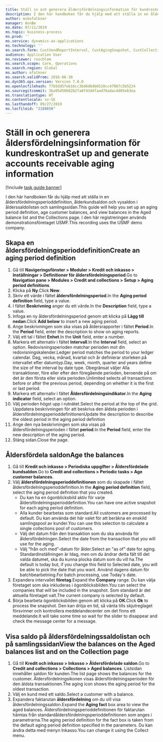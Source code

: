 ```yaml
---
title: Ställ in och generera åldersfördelningsinformation för kundreskontra
description: I den här handboken får du hjälp med att ställa in en åldersfördelningsperioddefinition, ålderkundsaldon och vysaldon i ålderssaldolistan och samlingssidan.
author: mikefalkner
manager: AnnBe
ms.date: 07/11/2019
ms.topic: business-process
ms.prod: ''
ms.service: dynamics-ax-applications
ms.technology: ''
ms.search.form: CustVendReportInterval, CustAgingSnapshot, CustCollectionsPoolsListPage, CustCollections
audience: Application User
ms.reviewer: roschlom
ms.search.scope: Core, Operations
ms.search.region: Global
ms.author: mfalkner
ms.search.validFrom: 2016-06-30
ms.dyn365.ops.version: Version 7.0.0
ms.openlocfilehash: 77b5dd5feb16cc3bd6d64b6520cc47087c5b5224
ms.sourcegitcommit: 3ba95d50b8262fa0f43d4faad76adac4d05eb3ea
ms.translationtype: HT
ms.contentlocale: sv-SE
ms.lasthandoff: 09/27/2019
ms.locfileid: "2188658"
---
```

# <a name="set-up-and-generate-accounts-receivable-aging-information"></a><span data-ttu-id="a9537-103">Ställ in och generera åldersfördelningsinformation för kundreskontra</span><span class="sxs-lookup"><span data-stu-id="a9537-103">Set up and generate accounts receivable aging information</span></span>

[!include [task guide banner](../../includes/task-guide-banner.md)]

<span data-ttu-id="a9537-104">I den här handboken får du hjälp med att ställa in en åldersfördelningsperioddefinition, ålderkundsaldon och vysaldon i ålderssaldolistan och samlingssidan.</span><span class="sxs-lookup"><span data-stu-id="a9537-104">This guide will help you set up an aging period definition, age customer balances, and view balances in the Aged balance list and the Collections page.</span></span> <span data-ttu-id="a9537-105">I den här registreringen används demonstrationsföretaget USMF.</span><span class="sxs-lookup"><span data-stu-id="a9537-105">This recording uses the USMF demo company.</span></span>


## <a name="create-an-aging-period-definition"></a><span data-ttu-id="a9537-106">Skapa en åldersfördelningsperioddefinition</span><span class="sxs-lookup"><span data-stu-id="a9537-106">Create an aging period definition</span></span>
1. <span data-ttu-id="a9537-107">Gå till **Navigeringsfönster > Moduler > Kredit och inkasso > Inställningar > Definitioner för åldersfördelningsperiod**.</span><span class="sxs-lookup"><span data-stu-id="a9537-107">Go to **Navigation pane > Modules > Credit and collections > Setup > Aging period definitions**.</span></span>
2. <span data-ttu-id="a9537-108">Klicka på **Ny**.</span><span class="sxs-lookup"><span data-stu-id="a9537-108">Click **New**.</span></span>
3. <span data-ttu-id="a9537-109">Skriv ett värde i fältet **åldersfördelningsperiod**.</span><span class="sxs-lookup"><span data-stu-id="a9537-109">In the **Aging period definition** field, type a value.</span></span>
4. <span data-ttu-id="a9537-110">I fältet **Beskrivning** anger du ett värde.</span><span class="sxs-lookup"><span data-stu-id="a9537-110">In the **Description** field, type a value.</span></span>
5. <span data-ttu-id="a9537-111">Infoga en ny åldersfördelningsperiod genom att klicka på **Lägg till nedan**.</span><span class="sxs-lookup"><span data-stu-id="a9537-111">Click **Add below** to insert a new aging period.</span></span>
6. <span data-ttu-id="a9537-112">Ange beskrivningen som ska visas på åldersrapporter i fältet **Period**.</span><span class="sxs-lookup"><span data-stu-id="a9537-112">In the **Period** field, enter the description to show on aging reports.</span></span>
7. <span data-ttu-id="a9537-113">Välj ett tal i fältet **Enhet**.</span><span class="sxs-lookup"><span data-stu-id="a9537-113">In the **Unit** field, enter a number.</span></span>
8. <span data-ttu-id="a9537-114">Markera ett alternativ i fältet **Intervall**.</span><span class="sxs-lookup"><span data-stu-id="a9537-114">In the **Interval** field, select an option.</span></span> <span data-ttu-id="a9537-115">Redovisningsperioden matchar perioden mot din redovisningskalender.</span><span class="sxs-lookup"><span data-stu-id="a9537-115">Ledger period matches the period to your ledger calendar.</span></span> <span data-ttu-id="a9537-116">Dag, vecka, månad, kvartal och år definierar storleken på intervallet efter datumtyp.</span><span class="sxs-lookup"><span data-stu-id="a9537-116">Day, week, month, quarter and years define the size of the interval by date type.</span></span> <span data-ttu-id="a9537-117">Obegränsat väljer Alla transaktioner, före eller efter den föregående perioden, beroende på om det är den första eller sista perioden.</span><span class="sxs-lookup"><span data-stu-id="a9537-117">Unlimited selects all transactions before or after the previous period, depending on whether it is the first or last period.</span></span>  
9. <span data-ttu-id="a9537-118">Markera ett alternativ i fältet **Åldersfördelningsindikator**.</span><span class="sxs-lookup"><span data-stu-id="a9537-118">In the **Aging indicator** field, select an option.</span></span>
10. <span data-ttu-id="a9537-119">Välj perioden högst upp i rutnätet.</span><span class="sxs-lookup"><span data-stu-id="a9537-119">Select the period at the top of the grid.</span></span> <span data-ttu-id="a9537-120">Uppdatera beskrivningen för att beskriva den äldsta perioden i åldersfördelningsperioddefinitionen</span><span class="sxs-lookup"><span data-stu-id="a9537-120">Update the description to describe the oldest period in the aging period definition</span></span>
11. <span data-ttu-id="a9537-121">Ange den nya beskrivningen som ska visas på åldersfördelningsperioden i fältet **period**.</span><span class="sxs-lookup"><span data-stu-id="a9537-121">In the **Period** field, enter the new description of the aging period.</span></span>
12. <span data-ttu-id="a9537-122">Stäng sidan.</span><span class="sxs-lookup"><span data-stu-id="a9537-122">Close the page.</span></span>

## <a name="age-the-balances"></a><span data-ttu-id="a9537-123">Åldersfördela saldon</span><span class="sxs-lookup"><span data-stu-id="a9537-123">Age the balances</span></span>
1. <span data-ttu-id="a9537-124">Gå till **Kredit och inkasso > Periodiska uppgifter > Åldersfördelade kundsaldon**.</span><span class="sxs-lookup"><span data-stu-id="a9537-124">Go to **Credit and collections > Periodic tasks > Age customer balances**.</span></span>
2. <span data-ttu-id="a9537-125">Välj **åldersfördelningsperioddefinitionen** som du skapade i fältet åldersfördelningsperioddefinition.</span><span class="sxs-lookup"><span data-stu-id="a9537-125">In the **Aging period definition** field, select the aging period definition that you created.</span></span>
    + <span data-ttu-id="a9537-126">Du kan ha en ögonblicksbild aktiv för varje åldersfördelningsperioddefinition.</span><span class="sxs-lookup"><span data-stu-id="a9537-126">You can have one active snapshot for each aging period definition.</span></span>  
    + <span data-ttu-id="a9537-127">Alla kunder bearbetas som standard.</span><span class="sxs-lookup"><span data-stu-id="a9537-127">All customers are processed by default.</span></span> <span data-ttu-id="a9537-128">Du kan använda det här valet för att beräkna en enskild samlingspool av kunder.</span><span class="sxs-lookup"><span data-stu-id="a9537-128">You can use this selection to calculate a single collections pool of customers.</span></span>  
    + <span data-ttu-id="a9537-129">Välj det datum från den transaktion som du ska använda för åldersfördelningen.</span><span class="sxs-lookup"><span data-stu-id="a9537-129">Select the date from the transaction that you will use for the aging.</span></span>  
    + <span data-ttu-id="a9537-130">Välj ”från och med”-datum för ålder.</span><span class="sxs-lookup"><span data-stu-id="a9537-130">Select an "as of" date for aging.</span></span> <span data-ttu-id="a9537-131">Standardinställningen är Idag, men om du ändrar detta fält till det valda datumet, ska du kunna plocka datum som du vill ha.</span><span class="sxs-lookup"><span data-stu-id="a9537-131">The default is today but, if you change this field to Selected date, you will be able to pick the date that you want.</span></span> <span data-ttu-id="a9537-132">Använd dagens datum för batchbearbetning.</span><span class="sxs-lookup"><span data-stu-id="a9537-132">For batch processing, use Today's date.</span></span>  
3. <span data-ttu-id="a9537-133">Expandera intervallet **företag**.</span><span class="sxs-lookup"><span data-stu-id="a9537-133">Expand the **Company** range.</span></span> <span data-ttu-id="a9537-134">Du kan välja företaget som ska inkluderas i ögonblicksbilden.</span><span class="sxs-lookup"><span data-stu-id="a9537-134">You can select the companies that will be included in the snapshot.</span></span> <span data-ttu-id="a9537-135">Som standard är det aktuella företaget valt.</span><span class="sxs-lookup"><span data-stu-id="a9537-135">The current company is selected by default.</span></span>
4. <span data-ttu-id="a9537-136">Börja bearbeta ögonblicksbilden genom att klicka på **OK**.</span><span class="sxs-lookup"><span data-stu-id="a9537-136">Click **Ok** to process the snapshot.</span></span> <span data-ttu-id="a9537-137">Den kan dröja en tid, så vänta tills skjutreglaget försvinner och kontrollera meddelandecenter om det finns ett meddelande.</span><span class="sxs-lookup"><span data-stu-id="a9537-137">It will take some time so wait for the slider to disappear and check the message center for a message.</span></span>

## <a name="view-the-balances-on-the-aged-balances-list-and-on-the-collection-page"></a><span data-ttu-id="a9537-138">Visa saldo på åldersfördelningssaldolistan och på samlingssidan</span><span class="sxs-lookup"><span data-stu-id="a9537-138">View the balances on the Aged balances list and on the Collection page</span></span>
1. <span data-ttu-id="a9537-139">Gå till **Kredit och inkasso > Inkasso > Åldersfördelade saldon**.</span><span class="sxs-lookup"><span data-stu-id="a9537-139">Go to **Credit and collections > Collections > Aged balances**.</span></span> <span data-ttu-id="a9537-140">Listsidan innehåller saldon för kunden.</span><span class="sxs-lookup"><span data-stu-id="a9537-140">The list page shows the balances for the customer.</span></span> <span data-ttu-id="a9537-141">Åldersfördelningsikonen visas åldersfördelningsperioden för den äldsta transaktionen.</span><span class="sxs-lookup"><span data-stu-id="a9537-141">The aging icon shows the aging period for the oldest transaction.</span></span>  
2. <span data-ttu-id="a9537-142">Välj en kund med ett saldo.</span><span class="sxs-lookup"><span data-stu-id="a9537-142">Select a customer with a balance.</span></span>
3. <span data-ttu-id="a9537-143">Expandera faktarutan **åldersfördelning** om du vill visa åldersfördelningssaldon.</span><span class="sxs-lookup"><span data-stu-id="a9537-143">Expand the **Aging fact** box area to view the aged balances.</span></span> <span data-ttu-id="a9537-144">Åldersfördelningsperioddefinitionen för faktarutan hämtas från standardåldersfördelningsperioddefinitionen som anges i parametrarna.</span><span class="sxs-lookup"><span data-stu-id="a9537-144">The aging period definition for the fact box is taken from the default aging period definition specified in the parameters.</span></span> <span data-ttu-id="a9537-145">Du kan ändra detta med menyn Inkasso.</span><span class="sxs-lookup"><span data-stu-id="a9537-145">You can change it using the Collect menu.</span></span>  

